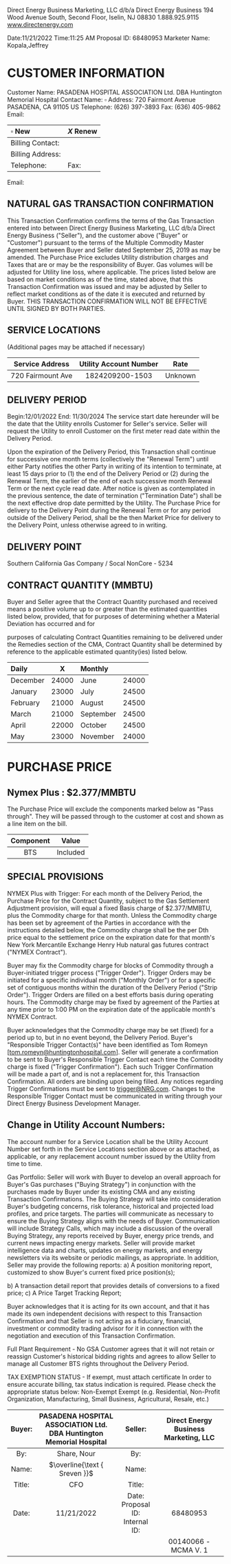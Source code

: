 Direct Energy Business Marketing, LLC
d/b/a Direct Energy Business
194 Wood Avenue South, Second Floor, Iselin, NJ
08830 1.888.925.9115
www.directenergy.com

Date:11/21/2022
Time:11:25 AM
Proposal ID: 68480953
Marketer Name: Kopala,Jeffrey

# CUSTOMER INFORMATION 

Customer Name: PASADENA HOSPITAL ASSOCIATION Ltd.
DBA Huntington Memorial Hospital
Contact Name: $\square$
Address: 720 Fairmont Avenue PASADENA, CA 91105 US
Telephone: (626) 397-3893 Fax: (636) 405-9862
Email:

| $\square$ New | $X$ Renew |
| :-- | :-- |
| Billing Contact: |  |
| Billing Address: |  |
| Telephone: | Fax: |

Email:

## NATURAL GAS TRANSACTION CONFIRMATION

This Transaction Confirmation confirms the terms of the Gas Transaction entered into between Direct Energy Business Marketing, LLC d/b/a Direct Energy Business ("Seller"), and the customer above ("Buyer" or "Customer") pursuant to the terms of the Multiple Commodity Master Agreement between Buyer and Seller dated September 25, 2019 as may be amended. The Purchase Price excludes Utility distribution charges and Taxes that are or may be the responsibility of Buyer. Gas volumes will be adjusted for Utility line loss, where applicable. The prices listed below are based on market conditions as of the time, stated above, that this Transaction Confirmation was issued and may be adjusted by Seller to reflect market conditions as of the date it is executed and returned by Buyer. THIS TRANSACTION CONFIRMATION WILL NOT BE EFFECTIVE UNTIL SIGNED BY BOTH PARTIES.

## SERVICE LOCATIONS

(Additional pages may be attached if necessary)

| Service Address | Utility Account Number | Rate |
| :--: | :--: | :--: |
| 720 Fairmount Ave | 1824209200-1503 | Unknown |

## DELIVERY PERIOD

Begin:12/01/2022
End: 11/30/2024
The service start date hereunder will be the date that the Utility enrolls Customer for Seller's service. Seller will request the Utility to enroll Customer on the first meter read date within the Delivery Period.

Upon the expiration of the Delivery Period, this Transaction shall continue for successive one month terms (collectively the "Renewal Term") until either Party notifies the other Party in writing of its intention to terminate, at least 15 days prior to (1) the end of the Delivery Period or (2) during the Renewal Term, the earlier of the end of each successive month Renewal Term or the next cycle read date. After notice is given as contemplated in the previous sentence, the date of termination ("Termination Date") shall be the next effective drop date permitted by the Utility. The Purchase Price for delivery to the Delivery Point during the Renewal Term or for any period outside of the Delivery Period, shall be the then Market Price for delivery to the Delivery Point, unless otherwise agreed to in writing.

## DELIVERY POINT

Southern California Gas Company / Socal NonCore - 5234

## CONTRACT QUANTITY (MMBTU)

Buyer and Seller agree that the Contract Quantity purchased and received means a positive volume up to or greater than the estimated quantities listed below, provided, that for purposes of determining whether a Material Deviation has occurred and for

purposes of calculating Contract Quantities remaining to be delivered under the Remedies section of the CMA, Contract Quantity shall be determined by reference to the applicable estimated quantity(ies) listed below.

| Daily | X | Monthly |  |
| :-- | :--: | :-- | :--: |
| December | 24000 | June | 24000 |
| January | 23000 | July | 24500 |
| February | 21000 | August | 24500 |
| March | 21000 | September | 24500 |
| April | 22000 | October | 24500 |
| May | 23000 | November | 24000 |

# PURCHASE PRICE 

## Nymex Plus : \$2.377/MMBTU

The Purchase Price will exclude the components marked below as "Pass through". They will be passed through to the customer at cost and shown as a line item on the bill.

| Component | Value |
| :--: | :--: |
| BTS | Included |

## SPECIAL PROVISIONS

NYMEX Plus with Trigger: For each month of the Delivery Period, the Purchase Price for the Contract Quantity, subject to the Gas Settlement Adjustment provision, will equal a fixed Basis charge of \$2.377/MMBTU, plus the Commodity charge for that month. Unless the Commodity charge has been set by agreement of the Parties in accordance with the instructions detailed below, the Commodity charge shall be the per Dth price equal to the settlement price on the expiration date for that month's New York Mercantile Exchange Henry Hub natural gas futures contract ("NYMEX Contract").

Buyer may fix the Commodity charge for blocks of Commodity through a Buyer-initiated trigger process ("Trigger Order"). Trigger Orders may be initiated for a specific individual month ("Monthly Order") or for a specific set of contiguous months within the duration of the Delivery Period ("Strip Order"). Trigger Orders are filled on a best efforts basis during operating hours. The Commodity charge may be fixed by agreement of the Parties at any time prior to 1:00 PM on the expiration date of the applicable month's NYMEX Contract.

Buyer acknowledges that the Commodity charge may be set (fixed) for a period up to, but in no event beyond, the Delivery Period.
Buyer's "Responsible Trigger Contact(s)" have been identified as Tom Romeyn [tom.romeyn@huntingtonhospital.com]. Seller will generate a confirmation to be sent to Buyer's Responsible Trigger Contact each time the Commodity charge is fixed ("Trigger Confirmation"). Each such Trigger Confirmation will be made a part of, and is not a replacement for, this Transaction Confirmation. All orders are binding upon being filled. Any notices regarding Trigger Confirmations must be sent to trigger@NRG.com. Changes to the Responsible Trigger Contact must be communicated in writing through your Direct Energy Business Development Manager.

## Change in Utility Account Numbers:

The account number for a Service Location shall be the Utility Account Number set forth in the Service Locations section above or as attached, as applicable, or any replacement account number issued by the Utility from time to time.

Gas Portfolio: Seller will work with Buyer to develop an overall approach for Buyer's Gas purchases ("Buying Strategy") in conjunction with the purchases made by Buyer under its existing CMA and any existing Transaction Confirmations. The Buying Strategy will take into consideration Buyer's budgeting concerns, risk tolerance, historical and projected load profiles, and price targets. The parties will communicate as necessary to ensure the Buying Strategy aligns with the needs of Buyer. Communication will include Strategy Calls, which may include a discussion of the overall Buying Strategy, any reports received by Buyer, energy price trends, and current news impacting energy markets. Seller will provide market intelligence data and charts, updates on energy markets, and energy newsletters via its website or periodic mailings, as appropriate. In addition, Seller may provide the following reports:
a) A position monitoring report, customized to show Buyer's current fixed price position(s);

b) A transaction detail report that provides details of conversions to a fixed price;
c) A Price Target Tracking Report;

Buyer acknowledges that it is acting for its own account, and that it has made its own independent decisions with respect to this Transaction Confirmation and that Seller is not acting as a fiduciary, financial, investment or commodity trading advisor for it in connection with the negotiation and execution of this Transaction Confirmation.

Full Plant Requirement - No GSA
Customer agrees that it will not retain or reassign Customer's historical bidding rights and agrees to allow Seller to manage all Customer BTS rights throughout the Delivery Period.

TAX EXEMPTION STATUS - If exempt, must attach certificate
In order to ensure accurate billing, tax status indication is required. Please check the appropriate status below:
Non-Exempt
Exempt (e.g. Residential, Non-Profit Organization, Manufacturing, Small Business, Agricultural, Resale, etc.)

| Buyer: | PASADENA HOSPITAL ASSOCIATION Ltd. <br> DBA Huntington Memorial Hospital | Seller: | Direct Energy Business Marketing, LLC |
| :--: | :--: | :--: | :--: |
| By: | Share, Nour | By: |  |
| Name: | $\overline{\text { Sreven }}$ | Name: |  |
| Title: | CFO | Title: |  |
| Date: | 11/21/2022 | Date: <br> Proposal ID: <br> Internal ID: | 68480953 |
|  |  |  | 00140066 - MCMA V. 1 |

